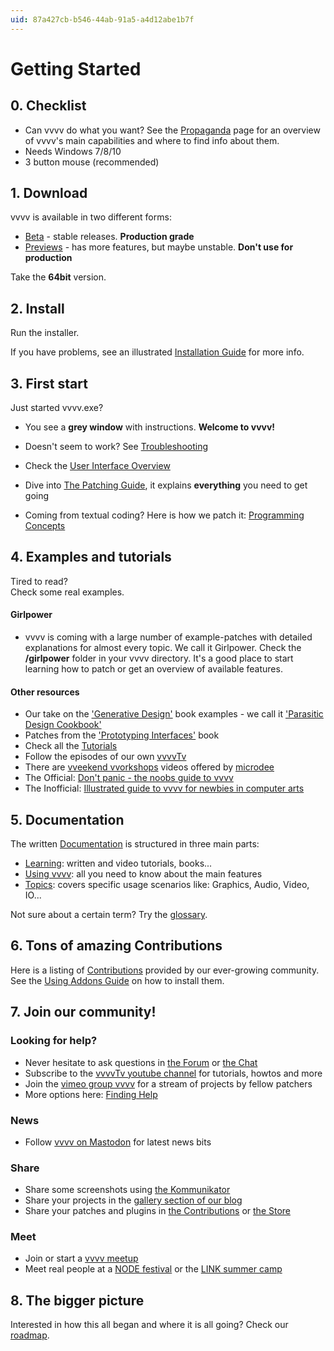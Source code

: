 ```yaml
---
uid: 87a427cb-b546-44ab-91a5-a4d12abe1b7f
---
```


# Getting Started

## 0. Checklist

* Can vvvv do what you want? See the [Propaganda](https://vvvv.org/propaganda) page for an overview of vvvv's main capabilities and where to find info about them.  
* Needs Windows 7/8/10  
* 3 button mouse (recommended)  

## 1. Download

vvvv is available in two different forms:  
* [Beta](https://vvvv.org/downloads) - stable releases. **Production grade**  
* [Previews](https://vvvv.org/downloads/previews) - has more features, but maybe unstable. **Don't use for production**  

Take the **64bit** version.  

## 2. Install
Run the installer.  

If you have problems, see an illustrated [Installation Guide](xref:98242e9a-e52a-4557-a9be-9550d3a1396e) for more info.  

## 3. First start
Just started vvvv.exe?  
* You see a **grey window** with instructions. **Welcome to vvvv!**  
* Doesn't seem to work? See [Troubleshooting](xref:654fb0a1-2f52-4425-8ab7-2f82d4785d54)  

* Check the [User Interface Overview](xref:f63e83e8-88d2-4eeb-818f-5bfed4060a77)  
* Dive into [The Patching Guide](xref:e1dde3b5-3f01-4d9b-bacb-0863b350f479), it explains **everything** you need to get going  
* Coming from textual coding? Here is how we patch it: [Programming Concepts](xref:87d944e5-aeae-451e-839d-58932488ed6e)  

## 4. Examples and tutorials
Tired to read?  
Check some real examples.  

#### Girlpower 

* vvvv is coming with a large number of example-patches with detailed explanations for almost every topic. We call it Girlpower. Check the **/girlpower** folder in your vvvv directory. It's a good place to start learning how to patch or get an overview of available features.  

#### Other resources

* Our take on the ['Generative Design'](xref:f8237df9-396a-42e9-bbee-3b6088c58565#generative-design) book examples - we call it <a href="https://vvvv.org/contribution/parasitic-design-a-vvvv-beginners-cookbook" class="extURL contribution" target="_blank">'Parasitic Design Cookbook'</a>  
* Patches from the ['Prototyping Interfaces'](xref:f8237df9-396a-42e9-bbee-3b6088c58565#prototyping-interfaces---interaktives-skizzieren-mit-vvvv) book  
* Check all the [Tutorials](xref:c5008f4e-f136-4cf5-915e-dbf32e4e5a70)  
* Follow the episodes of our own <a href="https://www.youtube.com/channel/UCu-xqv-TLwv6L0An7MJJA5A" class="extURL" target="_blank">vvvvTv</a>  
* There are <a href="https://www.youtube.com/channel/UCa8Vqigdbq5Gam_6dcGdNBw" class="extURL" target="_blank">vveekend vvorkshops</a> videos offered by <span class="user"><a href="https://vvvv.org/users/microdee" class="extURL" target="_blank">microdee</a></span>  
* The Official: <a href="https://vvvv.org/contribution/dont panic - the noobs guide to vvvv" class="extURL contribution" target="_blank">Don't panic - the noobs guide to vvvv</a>  
* The Inofficial: <a href="https://vvvv.org/contribution/illustrated guide to vvvv for newbies in computer arts" class="extURL contribution" target="_blank">Illustrated guide to vvvv for newbies in computer arts</a>  

## 5. Documentation
The written [Documentation](xref:fbc5a2de-2925-4242-90d1-1fa3b080140b) is structured in three main parts:  

* [Learning](xref:9a0247e2-45d6-4c62-a8a3-fd16a6c75fce): written and video tutorials, books...  
* [Using vvvv](xref:76d606f7-a11d-4298-9c57-8364d3d83826): all you need to know about the main features  
* [Topics](xref:706e5586-9621-4eb2-ae86-7f4357e11555): covers specific usage scenarios like: Graphics, Audio, Video, IO...  

Not sure about a certain term? Try the [glossary](https://vvvv.org/glossary).  

## 6. Tons of amazing Contributions
Here is a listing of <a href="https://vvvv.org/contributions/" class="extURL" target="_blank">Contributions</a> provided by our ever-growing community.  
See the [Using Addons Guide](xref:772e8696-25d4-4d8b-a31b-db4dd1ce1f3f) on how to install them.  

## 7. Join our community!


### Looking for help?

* Never hesitate to ask questions in <a href="https://discourse.vvvv.org/" class="extURL" target="_blank">the Forum</a> or [the Chat](xref:35d4ac33-88ee-42cb-b5f8-6d91dc20e7ef) 
* Subscribe to the <a href="https://www.youtube.com/channel/UCu-xqv-TLwv6L0An7MJJA5A" class="extURL" target="_blank">vvvvTv youtube channel</a> for tutorials, howtos and more  
* Join the <a href="https://vimeo.com/groups/vvvv/" class="extURL" target="_blank">vimeo group vvvv</a> for a stream of projects by fellow patchers  
* More options here: [Finding Help](xref:d226aa5e-55b1-4cb3-b016-cd958051fc4a)  

### News

* Follow <a href="https://mastodon.xyz/@vvvv" class="extURL" target="_blank">vvvv on Mastodon</a> for latest news bits  

### Share

* Share some screenshots using [the Kommunikator](xref:1765bb2b-f698-405a-b207-a995995fb52b)  
* Share your projects in the <a href="https://vvvv.org/blog/24+126+124" class="extURL blog" target="_blank">gallery section of our blog</a>   
* Share your patches and plugins in <a href="https://vvvv.org/contributions/" class="extURL" target="_blank">the Contributions</a> or [the Store](https://vvvv.org/store)  

### Meet

* Join or start a <a href="https://gettogether.community/vvvv/events/" class="extURL" target="_blank">vvvv meetup</a>  
* Meet real people at a <a href="https://nodeforum.org/activities/node-forum/" class="extURL" target="_blank">NODE festival</a> or the <a href="http://link-summercamp.de/" class="extURL" target="_blank">LINK summer camp</a>   

## 8. The bigger picture

Interested in how this all began and where it is all going? Check our [roadmap](xref:739fa4ab-925f-4379-9aea-857f76cef1f6).